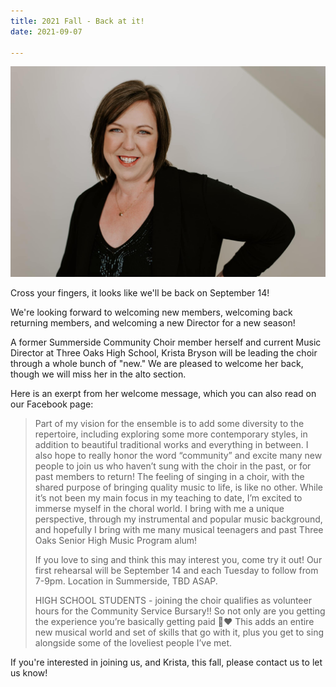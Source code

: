 ```yaml
---
title: 2021 Fall - Back at it!
date: 2021-09-07 

---
```

![Krista Bryson, new Director of the Summerside Community Choir](../images/KristaBryson.jpg "Krista Bryson, new Director of the Summerside Community Choir")

Cross your fingers, it looks like we'll be back on September 14!

We're looking forward to welcoming new members, welcoming back returning members, and welcoming a new Director for a new season!

A former Summerside Community Choir member herself and current Music Director at Three Oaks High School, Krista Bryson will be leading the choir through a whole bunch of "new." We are pleased to welcome her back, though we will miss her in the alto section.

Here is an exerpt from her welcome message, which you can also read on our Facebook page:

>Part of my vision for the ensemble is to add some diversity to the repertoire, including exploring some more contemporary styles, in addition to beautiful traditional works and everything in between. I also hope to really honor the word “community” and excite many new people to join us who haven’t sung with the choir in the past, or for past members to return! The feeling of singing in a choir, with the shared purpose of bringing quality music to life, is like no other. While it’s not been my main focus in my teaching to date, I’m excited to immerse myself in the choral world. I bring with me a unique perspective, through my instrumental and popular music background, and hopefully I bring with me many musical teenagers and past Three Oaks Senior High Music Program alum!
>
>If you love to sing and think this may interest you, come try it out! Our first rehearsal will be September 14 and each Tuesday to follow from 7-9pm. Location in Summerside, TBD ASAP.
>
>HIGH SCHOOL STUDENTS - joining the choir qualifies as volunteer hours for the Community Service Bursary!! So not only are you getting the experience you’re basically getting paid 🙌❤️ This adds an entire new musical world and set of skills that go with it, plus you get to sing alongside some of the loveliest people I’ve met.

If you're interested in joining us, and Krista, this fall, please contact us to let us know! 

